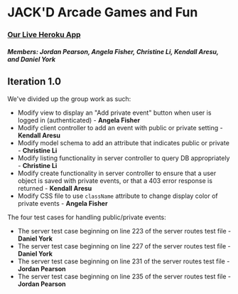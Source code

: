 # JACK'D Arcade Games and Fun


### [Our Live Heroku App](https://mysterious-brushlands-34136.herokuapp.com)
##### Members: Jordan Pearson, Angela Fisher, Christine Li, Kendall Aresu, and Daniel York



## Iteration 1.0

We've divided up the group work as such:
- Modify view to display an "Add private event" button when user is logged in (authenticated) - **Angela Fisher**
- Modify client controller to add an event with public or private setting - **Kendall Aresu**
- Modify model schema to add an attribute that indicates public or private - **Christine Li**
- Modify listing functionality in server controller to query DB appropriately - **Christine Li**
- Modify create functionality in server controller to ensure that a user object is saved with private events, or that a 403 error response is returned - **Kendall Aresu**
- Modify CSS file to use `className` attribute to change display color of private events - **Angela Fisher**

The four test cases for handling public/private events:
- The server test case beginning on line 223 of the server routes test file - **Daniel York**
- The server test case beginning on line 227 of the server routes test file - **Daniel York**
- The server test case beginning on line 231 of the server routes test file - **Jordan Pearson**
- The server test case beginning on line 235 of the server routes test file - **Jordan Pearson**
